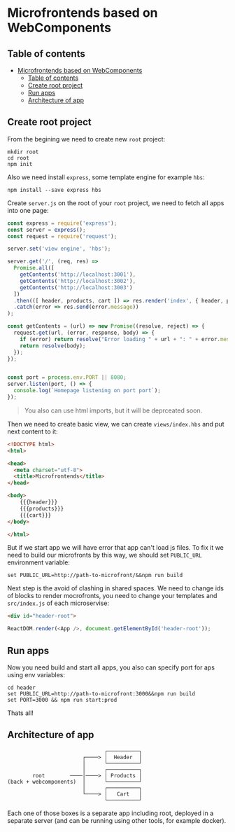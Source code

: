 # Microfrontends based on WebComponents

## Table of contents

- [Microfrontends based on WebComponents](#microfrontends-based-on-webcomponents)
  - [Table of contents](#table-of-contents)
  - [Create root project](#create-root-project)
  - [Run apps](#run-apps)
  - [Architecture of app](#architecture-of-app)

## Create root project

From the begining we need to create new `root` project:

    mkdir root
    cd root
    npm init

Also we need install `express`, some template engine for example `hbs`:

    npm install --save express hbs

Create `server.js` on the root of your `root` project, we need to fetch all apps into one page:

```js
const express = require('express');
const server = express();
const request = require('request');

server.set('view engine', 'hbs');

server.get('/', (req, res) =>
  Promise.all([
    getContents('http://localhost:3001'),
    getContents('http://localhost:3002'),
    getContents('http://localhost:3003')
  ])
  .then(([ header, products, cart ]) => res.render('index', { header, products, cart }))
  .catch(error => res.send(error.message))
);

const getContents = (url) => new Promise((resolve, reject) => {
  request.get(url, (error, response, body) => {
    if (error) return resolve("Error loading " + url + ": " + error.message);
    return resolve(body);
  });
});


const port = process.env.PORT || 8080;
server.listen(port, () => {
  console.log(`Homepage listening on port port`);
});
```

> You also can use html imports, but it will be deprceated soon.

Then we need to create basic view, we can create `views/index.hbs` and put next content to it:

``` html
<!DOCTYPE html>
<html>

<head>
  <meta charset="utf-8">
  <title>Microfrontends</title>
</head>

<body>
    {{{header}}}
    {{{products}}}
    {{{cart}}}
</body>

</html>
```

But if we start app we will have error that app can't load js files. To fix it we need to build our microfronts by this way, we should set `PUBLIC_URL` environment variable:

    set PUBLIC_URL=http://path-to-microfront/&&npm run build

Next step is the avoid of clashing in shared spaces. We need to change ids of blocks to render mocrofronts, you need to change your templates and `src/index.js` of each microservise:

```html
<div id="header-root">
```

```js
ReactDOM.render(<App />, document.getElementById('header-root'));
```

## Run apps

Now you need build and start all apps, you also can specify port for aps using env variables:

    cd header
    set PUBLIC_URL=http://path-to-microfront:3000&&npm run build
    set PORT=3000 && npm run start:prod

Thats all!

## Architecture of app

                                   ┌──────────┐
                            ┌────> │  Header  │
                            │      └──────────┘
                            │      ┌──────────┐
            root        ────│────> │ Products │
    (back + webcomponents)  │      └──────────┘
                            │      ┌──────────┐
                            └────> │   Cart   │
                                   └──────────┘

Each one of those boxes is a separate app including root, deployed in a separate server (and can be running using other tools, for example docker).
